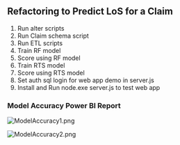 ## Refactoring to Predict LoS for a Claim

1. Run alter scripts
2. Run Claim schema script
3. Run ETL scripts 
4. Train RF model
5. Score using RF model
6. Train RTS model
7. Score using RTS model
8. Set auth sql login for web app demo in server.js
9. Install and Run node.exe server.js to test web app

### Model Accuracy Power BI Report
![ModelAccuracy1.png](https://github.com/hfleitas/r-server-hospital-length-of-stay/blob/master/SQLPy/Claims/ModelAccuracy1.png "ModelAccuracy1")

![ModelAccuracy2.png](https://github.com/hfleitas/r-server-hospital-length-of-stay/blob/master/SQLPy/Claims/ModelAccuracy2.png "ModelAccuracy2")

